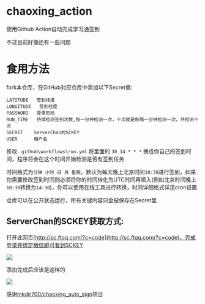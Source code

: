 # chaoxing_action
使用Github Action自动完成学习通签到

不过目前好像还有一些问题

# 食用方法 

fork本仓库，在GitHub对应仓库中添加以下Secret值:

```
LATITUDE   签到纬度
LONGITUDE   签到经度
PASSWORD   登录密码
RUN_TIME   持续检测签到次数,每一分钟检测一次，十次就是每隔一分钟检测一次，共检测十次
SECRET    ServerChan的SCKEY
USER      用户名
```

修改 `.github\workflows\run.yml` 将里面的 `30 14 * * *` 换成你自己的签到时间，程序将会在这个时间开始检测是否有签到任务

时间格式为`分钟 小时 日 月 星期`，默认为每天晚上北京时间`10:30`进行签到，如果你需要修改签到时间则必须将你的时间转化为UTC时间再填入(例如北京时间晚上`10:30`转换为`14:30`)，你可以使用在线工具进行转换，时间详细格式详见cron设置

仓库可以在公开状态运行，所有关键内容只会被保存在Secret里

## ServerChan的SCKEY获取方式:

打开此网页[http://sc.ftqq.com/?c=code](http://sc.ftqq.com/?c=code)，完成登录并绑定微信即可看到SCKEY

![](https://cdn.jsdelivr.net/gh/mzdluo123/blog_imgs/img/20201126210836.png)

添加完成后应该是这样的

![](https://cdn.jsdelivr.net/gh/mzdluo123/blog_imgs/img/20201126210549.png)



感谢[mkdir700/chaoxing_auto_sign](https://github.com/mkdir700/chaoxing_auto_sign)项目
